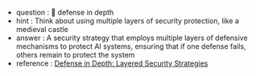 - question : 🏰 defense in depth
- hint : Think about using multiple layers of security protection, like a medieval castle
- answer : A security strategy that employs multiple layers of defensive mechanisms to protect AI systems, ensuring that if one defense fails, others remain to protect the system
- reference : <a href="https://www.youtube.com/watch?v=vzMEv1_xMxc" target="_blank">Defense in Depth: Layered Security Strategies</a>